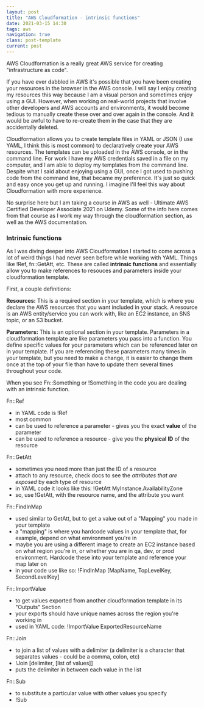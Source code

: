 ```yaml
---
layout: post
title: "AWS Cloudformation - intrinsic functions"
date: 2021-03-15 14:30
tags: aws
navigation: true
class: post-template
current: post
---
```


AWS Cloudformation is a really great AWS service for creating "infrastructure as code".

If you have ever dabbled in AWS it's possible that you have been creating your resources in the browser in the AWS console. I will say I enjoy creating my resources this way because I am a visual person and sometimes enjoy using a GUI. However, when working on real-world projects that involve other developers and AWS accounts and environments, it would become tedious to manually create these over and over again in the console. And it would be awful to have to re-create them in the case that they are accidentally deleted.

Cloudformation allows you to create template files in YAML or JSON (I use YAML, I think this is most common) to declaratively create your AWS resources. The templates can be uploaded in the AWS console, or in the command line. For work I have my AWS credentials saved in a file on my computer, and I am able to deploy my templates from the command line. Despite what I said about enjoying using a GUI, once I got used to pushing code from the command line, that became my preference. It's just so quick and easy once you get up and running. I imagine I'll feel this way about Cloudformation with more experience.

No surprise here but I am taking a course in AWS as well - Ultimate AWS Certified Developer Associate 2021 on Udemy. Some of the info here comes from that course as I work my way through the cloudformation section, as well as the AWS documentation.

### Intrinsic functions

As I was diving deeper into AWS Cloudformation I started to come across a lot of weird things I had never seen before while working with YAML. Things like !Ref, fn::GetAtt, etc. These are called <strong>intrinsic functions</strong> and essentially allow you to make references to resouces and parameters inside your cloudformation template.

First, a couple definitions:

<strong>Resources:</strong> This is a required section in your template, which is where you declare the AWS resources that you want included in your stack. A resource is an AWS entity/service you can work with, like an EC2 instance, an SNS topic, or an S3 bucket.

<strong>Parameters:</strong> This is an optional section in your template. Parameters in a cloudformation template are like parameters you pass into a function. You define specific values for your parameters which can be referenced later on in your template. If you are referencing these parameters many times in your template, but you need to make a change, it is easier to change them once at the top of your file than have to update them several times throughout your code.

When you see Fn::Something or !Something in the code you are dealing with an intrinsic function.

Fn::Ref

- in YAML code is !Ref
- most common
- can be used to reference a parameter - gives you the exact <strong>value</strong> of the parameter
- can be used to reference a resource - give you the <strong>physical ID</strong> of the resource

Fn::GetAtt

- sometimes you need more than just the ID of a resource
- attach to any resource, check docs to see the <em>attributes that are exposed</em> by each type of resource
- in YAML code it looks like this: !GetAtt MyInstance.AvailabilityZone
- so, use !GetAtt, with the resource name, and the attribute you want

Fn::FindInMap

- used similar to GetAtt, but to get a value out of a "Mapping" you made in your template
- a "mapping" is where you hardcode values in your template that, for example, depend on what environment you're in
- maybe you are using a different image to create an EC2 instance based on what region you're in, or whether you are in qa, dev, or prod environment. Hardcode these into your template and reference your map later on
- in your code use like so: !FindInMap [MapName, TopLevelKey, SecondLevelKey]

Fn::ImportValue

- to get values exported from another cloudformation template in its "Outputs" Section
- your exports should have unique names across the region you're working in
- used in YAML code: !ImportValue ExportedResourceName

Fn::Join

- to join a list of values with a delimiter (a delimiter is a character that separates values - could be a comma, colon, etc)
- !Join [delimiter, [list of values]]
- puts the delimiter in between each value in the list

Fn::Sub

- to substitute a particular value with other values you specify
- !Sub
